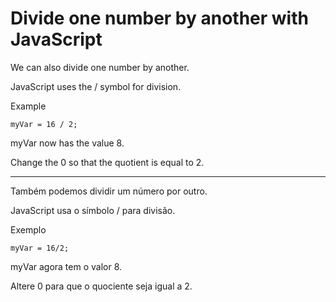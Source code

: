 # Divide one number by another with JavaScript

We can also divide one number by another.

JavaScript uses the / symbol for division.

Example

`myVar = 16 / 2;`

myVar now has the value 8.

Change the 0 so that the quotient is equal to 2.

---

Também podemos dividir um número por outro.

JavaScript usa o símbolo / para divisão.

Exemplo

`myVar = 16/2;`

myVar agora tem o valor 8.

Altere 0 para que o quociente seja igual a 2.